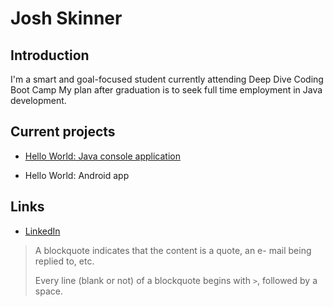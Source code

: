 # Josh Skinner

## Introduction

 I'm a smart and goal-focused student currently attending Deep Dive
Coding Boot Camp
 My plan after graduation is to seek full time employment in Java
development.
 
## Current projects

* [Hello World: Java console application](git@github.com:ddc-java-18/hello-world-josh-skinner.git)

* Hello World: Android app

## Links

* [LinkedIn](www.linkedin.com/in/josh-skinner-b45a13307)

 > A blockquote indicates that the content is a quote, an e-
mail being replied to, etc.
 > 
 > Every line (blank or not) of a blockquote begins with `>`,
followed by a space.